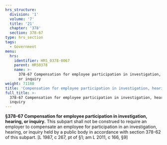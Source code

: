 ```yaml
---
hrs_structure:
  division: '1'
  volume: '7'
  title: '21'
  chapter: '378'
  section: 378-67
type: hrs_section
tags:
  - Government
menu:
  hrs:
    identifier: HRS_0378-0067
    parent: HRS0378
    name: >-
      378-67 Compensation for employee participation in investigation, hearing,
      or inquiry
weight: 71180
title: 'Compensation for employee participation in investigation, hearing, or inquiry'
full_title: >-
  378-67 Compensation for employee participation in investigation, hearing, or
  inquiry
---
```

**§378-67 Compensation for employee participation in investigation, hearing, or inquiry.** This subpart shall not be construed to require an employer to compensate an employee for participation in an investigation, hearing, or inquiry held by a public body in accordance with section 378-62 of this subpart. [L 1987, c 267, pt of §1; am L 2011, c 166, §9]